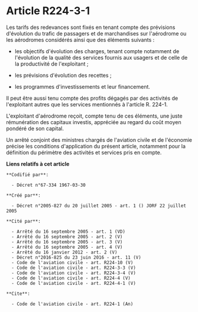 # Article R224-3-1

Les tarifs des redevances sont fixés en tenant compte des prévisions d'évolution du trafic de passagers et de marchandises
sur l'aérodrome ou les aérodromes considérés ainsi que des éléments suivants :

- les objectifs d'évolution des charges, tenant compte notamment de l'évolution de la qualité des services fournis aux
usagers et de celle de la productivité de l'exploitant ;

- les prévisions d'évolution des recettes ;

- les programmes d'investissements et leur financement.

Il peut être aussi tenu compte des profits dégagés par des activités de l'exploitant autres que les services mentionnés à
l'article R. 224-1.

L'exploitant d'aérodrome reçoit, compte tenu de ces éléments, une juste rémunération des capitaux investis, appréciée au
regard du coût moyen pondéré de son capital.

Un arrêté conjoint des ministres chargés de l'aviation civile et de l'économie précise les conditions d'application du
présent article, notamment pour la définition du périmètre des activités et services pris en compte.

**Liens relatifs à cet article**

	**Codifié par**:

	  - Décret n°67-334 1967-03-30

	**Créé par**:

	  - Décret n°2005-827 du 20 juillet 2005 - art. 1 () JORF 22 juillet 2005

	**Cité par**:

	  - Arrêté du 16 septembre 2005 - art. 1 (VD)
	  - Arrêté du 16 septembre 2005 - art. 2 (V)
	  - Arrêté du 16 septembre 2005 - art. 3 (V)
	  - Arrêté du 16 septembre 2005 - art. 4 (V)
	  - Arrêté du 16 janvier 2012 - art. 2 (V)
	  - Décret n°2016-825 du 23 juin 2016 - art. 11 (V)
	  - Code de l'aviation civile - art. R224-10 (V)
	  - Code de l'aviation civile - art. R224-3-3 (V)
	  - Code de l'aviation civile - art. R224-3-4 (V)
	  - Code de l'aviation civile - art. R224-4 (V)
	  - Code de l'aviation civile - art. R224-4-1 (V)

	**Cite**:

	  - Code de l'aviation civile - art. R224-1 (An)
